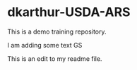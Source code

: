 # dkarthur-USDA-ARS
This is a demo training repository. 

I am adding some text  GS

This is an edit to my readme file.
